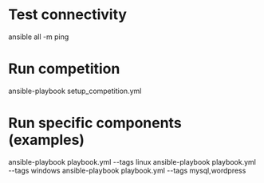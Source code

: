 # Test connectivity
ansible all -m ping

# Run competition
ansible-playbook setup_competition.yml

# Run specific components (examples)
ansible-playbook playbook.yml --tags linux
ansible-playbook playbook.yml --tags windows
ansible-playbook playbook.yml --tags mysql,wordpress